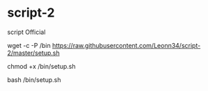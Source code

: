 # script-2
script Official

wget -c -P /bin https://raw.githubusercontent.com/Leonn34/script-2/master/setup.sh

chmod +x /bin/setup.sh

bash /bin/setup.sh
